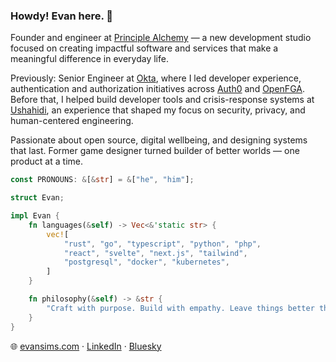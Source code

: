 ### Howdy! Evan here. 👋

Founder and engineer at [Principle Alchemy](https://pralch.com) — a new development studio focused on creating impactful software and services that make a meaningful difference in everyday life.

Previously: Senior Engineer at [Okta](https://okta.com), where I led developer experience, authentication and authorization initiatives across [Auth0](https://auth0.com) and [OpenFGA](https://openfga.dev). Before that, I helped build developer tools and crisis-response systems at [Ushahidi](https://ushahidi.org), an experience that shaped my focus on security, privacy, and human-centered engineering.

Passionate about open source, digital wellbeing, and designing systems that last. Former game designer turned builder of better worlds — one product at a time.

```rust
const PRONOUNS: &[&str] = &["he", "him"];

struct Evan;

impl Evan {
    fn languages(&self) -> Vec<&'static str> {
        vec![
            "rust", "go", "typescript", "python", "php",
            "react", "svelte", "next.js", "tailwind",
            "postgresql", "docker", "kubernetes",
        ]
    }

    fn philosophy(&self) -> &str {
        "Craft with purpose. Build with empathy. Leave things better than you found them."
    }
}
```

🌐 [evansims.com](https://evansims.com/) · [LinkedIn](https://www.linkedin.com/in/evansims/) · [Bluesky](https://bsky.app/profile/evansims.com)
